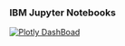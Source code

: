 ### IBM Jupyter Notebooks
<a href="https://colab.research.google.com/github/SoumyaK4/My-Codes/blob/main/IBM/4.3_Plotly_Basics.ipynb" target="_blank"><img src="https://colab.research.google.com/assets/colab-badge.svg" alt="Plotly DashBoad"/></a>
